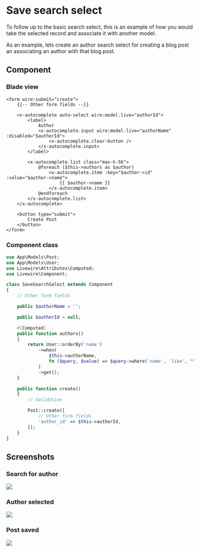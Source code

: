 # Save search select

To follow up to the basic search select, this is an example of how you would take the selected record and associate it with another model.

As an example, lets create an author search select for creating a blog post an associating an author with that blog post.
## Component
### Blade view
```blade
<form wire:submit="create">
    {{-- Other form fields --}}

	<x-autocomplete auto-select wire:model.live="authorId">
		<label>
			Author
			<x-autocomplete.input wire:model.live="authorName" :disabled="$authorId">
				<x-autocomplete.clear-button />
			</x-autocomplete.input>
		</label>

		<x-autocomplete.list class="max-h-56">
			@foreach ($this->authors as $author)
				<x-autocomplete.item :key="$author->id" :value="$author->name">
					{{ $author->name }}
				</x-autocomplete.item>
			@endforeach
		</x-autocomplete.list>
	</x-autocomplete>

    <button type="submit">
        Create Post
    </button>
</form>
```
### Component class
```php
use App\Models\Post;
use App\Models\User;
use Livewire\Attributes\Computed;
use Livewire\Component;

class SaveSearchSelect extends Component
{
    // Other form fields

    public $authorName = '';

    public $authorId = null;

    #[Computed]
    public function authors()
    {
        return User::orderBy('name')
            ->when(
                $this->authorName,
                fn ($query, $value) => $query->where('name', 'like', "%{$value}%")
            )
            ->get();
    }

    public function create()
    {
	    // Validation

        Post::create([
            // Other form fields
            'author_id' => $this->authorId,
        ]);
    }
}
```

## Screenshots
### Search for author
![](attachments/Pasted%20image%2020240731215518.png)

### Author selected
![](attachments/Pasted%20image%2020240731215827.png)

### Post saved
![](attachments/Pasted%20image%2020240731215857.png)